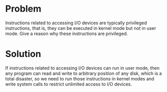 # Problem
Instructions related to accessing I/O devices are typically privileged instructions, that is, they can be executed in kernel mode but not in user mode. Give a reason why these instructions are privileged.
# Solution
If instructions related to accessing I/O devices can run in user mode, then any program can read and write to arbitrary position of any disk, which is a total disaster, so we need to run those instructions in kernel modes and write system calls to restrict unlimited access to I/O devices.

